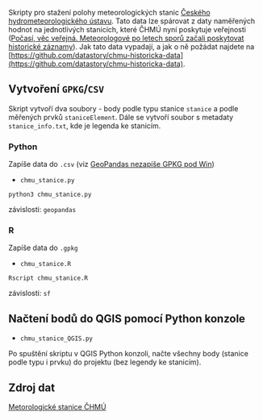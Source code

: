 Skripty pro stažení polohy meteorologických stanic [Českého hydrometeorologického ústavu](http://portal.chmi.cz/). Tato data lze spárovat z daty naměřených hodnot na jednotlivých stanicích, které ČHMÚ nyní poskytuje veřejnosti ([Počasí, věc veřejná. Meteorologové po letech sporů začali poskytovat historické záznamy](https://www.irozhlas.cz/zpravy-domov/chmu-pocasi-data-historicke-zaznamy-o-pocasi-pravo-na-informace_2003260832_elev)). Jak tato data vypadají, a jak o ně požádat najdete na [https://github.com/datastory/chmu-historicka-data](https://github.com/datastory/chmu-historicka-data).

## Vytvoření `GPKG`/`CSV`

Skript vytvoří dva soubory - body podle typu stanice `stanice` a podle měřených prvků `staniceElement`. Dále se vytvoří soubor s metadaty `stanice_info.txt`, kde je legenda ke stanicím. 

### Python
Zapíše data do `.csv` (viz [GeoPandas nezapíše GPKG pod Win](https://github.com/kalab-oto/chmu-poloha-stanic/issues/2))

- `chmu_stanice.py`
```
python3 chmu_stanice.py
```
závislosti: `geopandas`

### R
Zapíše data do `.gpkg`
- `chmu_stanice.R`
```
Rscript chmu_stanice.R
```

závislosti: `sf`


## Načtení bodů do QGIS pomocí Python konzole

- `chmu_stanice_QGIS.py`

Po spuštění skriptu v QGIS Python konzoli, načte všechny body (stanice podle typu i prvku) do projektu (bez legendy ke stanicím).

## Zdroj dat

[Metorologické stanice ČHMÚ](http://portal.chmi.cz/files/portal/docs/poboc/OS/stanice/ShowStations_CZ.html)
